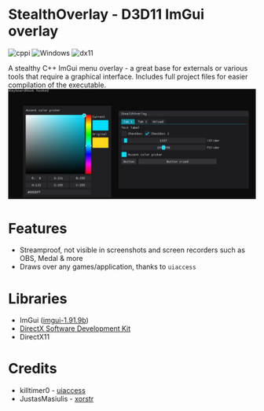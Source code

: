 
# StealthOverlay - D3D11 ImGui overlay
![cppi](https://img.shields.io/github/languages/top/nertigel/StealthOverlay) ![Windows](https://img.shields.io/badge/Windows-11-cyan) ![dx11](https://img.shields.io/badge/DirectX-11-red)

A stealthy C++ ImGui menu overlay - a great base for externals or various tools that require a graphical interface.
Includes full project files for easier compilation of the executable.
![demo](image.png)

# Features
- Streamproof, not visible in screenshots and screen recorders such as OBS, Medal & more
- Draws over any games/application, thanks to `uiaccess`

# Libraries
- ImGui ([imgui-1.91.9b](https://github.com/ocornut/imgui/tree/v1.91.9b))
- [DirectX Software Development Kit](https://www.microsoft.com/en-us/download/details.aspx?id=6812)
- DirectX11

# Credits
- killtimer0 - [uiaccess](https://github.com/killtimer0/uiaccess)
- JustasMasiulis - [xorstr](https://github.com/JustasMasiulis/xorstr)
